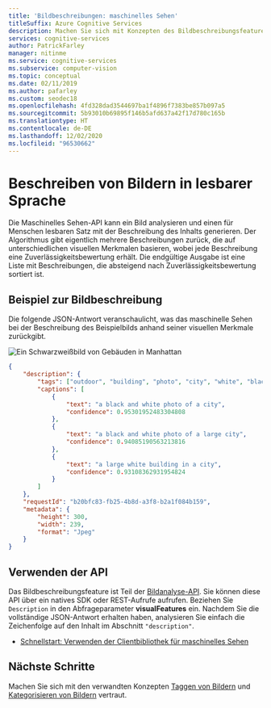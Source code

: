 ```yaml
---
title: 'Bildbeschreibungen: maschinelles Sehen'
titleSuffix: Azure Cognitive Services
description: Machen Sie sich mit Konzepten des Bildbeschreibungsfeatures der Maschinelles Sehen-API vertraut.
services: cognitive-services
author: PatrickFarley
manager: nitinme
ms.service: cognitive-services
ms.subservice: computer-vision
ms.topic: conceptual
ms.date: 02/11/2019
ms.author: pafarley
ms.custom: seodec18
ms.openlocfilehash: 4fd328dad3544697ba1f4896f7383be857b097a5
ms.sourcegitcommit: 5b93010b69895f146b5afd637a42f17d780c165b
ms.translationtype: HT
ms.contentlocale: de-DE
ms.lasthandoff: 12/02/2020
ms.locfileid: "96530662"
---
```

# <a name="describe-images-with-human-readable-language"></a>Beschreiben von Bildern in lesbarer Sprache

Die Maschinelles Sehen-API kann ein Bild analysieren und einen für Menschen lesbaren Satz mit der Beschreibung des Inhalts generieren. Der Algorithmus gibt eigentlich mehrere Beschreibungen zurück, die auf unterschiedlichen visuellen Merkmalen basieren, wobei jede Beschreibung eine Zuverlässigkeitsbewertung erhält. Die endgültige Ausgabe ist eine Liste mit Beschreibungen, die absteigend nach Zuverlässigkeitsbewertung sortiert ist.

## <a name="image-description-example"></a>Beispiel zur Bildbeschreibung

Die folgende JSON-Antwort veranschaulicht, was das maschinelle Sehen bei der Beschreibung des Beispielbilds anhand seiner visuellen Merkmale zurückgibt.

![Ein Schwarzweißbild von Gebäuden in Manhattan](./Images/bw_buildings.png)

```json
{
    "description": {
        "tags": ["outdoor", "building", "photo", "city", "white", "black", "large", "sitting", "old", "water", "skyscraper", "many", "boat", "river", "group", "street", "people", "field", "tall", "bird", "standing"],
        "captions": [
            {
                "text": "a black and white photo of a city",
                "confidence": 0.95301952483304808
            },
            {
                "text": "a black and white photo of a large city",
                "confidence": 0.94085190563213816
            },
            {
                "text": "a large white building in a city",
                "confidence": 0.93108362931954824
            }
        ]
    },
    "requestId": "b20bfc83-fb25-4b8d-a3f8-b2a1f084b159",
    "metadata": {
        "height": 300,
        "width": 239,
        "format": "Jpeg"
    }
}
```

## <a name="use-the-api"></a>Verwenden der API

Das Bildbeschreibungsfeature ist Teil der [Bildanalyse-API](https://westcentralus.dev.cognitive.microsoft.com/docs/services/computer-vision-v3-1-ga/operations/56f91f2e778daf14a499f21b). Sie können diese API über ein natives SDK oder REST-Aufrufe aufrufen. Beziehen Sie `Description` in den Abfrageparameter **visualFeatures** ein. Nachdem Sie die vollständige JSON-Antwort erhalten haben, analysieren Sie einfach die Zeichenfolge auf den Inhalt im Abschnitt `"description"`.

* [Schnellstart: Verwenden der Clientbibliothek für maschinelles Sehen](./quickstarts-sdk/client-library.md?pivots=programming-language-csharp)

## <a name="next-steps"></a>Nächste Schritte

Machen Sie sich mit den verwandten Konzepten [Taggen von Bildern](concept-tagging-images.md) und [Kategorisieren von Bildern](concept-categorizing-images.md) vertraut.
